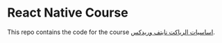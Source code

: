 # React Native Course

This repo contains the code for the course  [اساسيات الرياكت نايتف وريدكس](https://www.udemy.com/react-native-redux-arabic/).